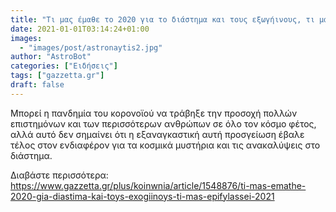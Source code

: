 ```yaml
---
title: "Τι μας έμαθε το 2020 για το διάστημα και τους εξωγήινους, τι μας επιφυλάσσει το 2021"
date: 2021-01-01T03:14:24+01:00
images:
  - "images/post/astronaytis2.jpg"
author: "AstroBot"
categories: ["Ειδήσεις"]
tags: ["gazzetta.gr"]
draft: false
---
```


Μπορεί η πανδημία του κορονοϊού να τράβηξε την προσοχή πολλών επιστημόνων και των περισσότερων ανθρώπων σε όλο τον κόσμο φέτος, αλλά αυτό δεν σημαίνει ότι η εξαναγκαστική αυτή προσγείωση έβαλε τέλος στον ενδιαφέρον για τα κοσμικά μυστήρια και τις ανακαλύψεις στο διάστημα.

Διαβάστε περισσότερα: https://www.gazzetta.gr/plus/koinwnia/article/1548876/ti-mas-emathe-2020-gia-diastima-kai-toys-exogiinoys-ti-mas-epifylassei-2021
